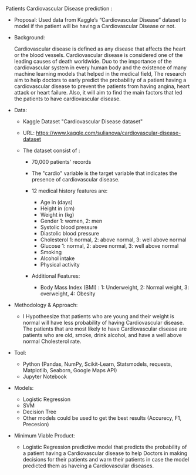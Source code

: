Patients Cardiovascular Disease prediction :


- Proposal: Used data from Kaggle’s “Cardiovascular Disease” dataset to model if the patient will be having a Cardiovascular Disease or not.
	
	
- Background: 
		
	Cardiovascular disease is defined as any disease that affects the heart or the blood vessels. Cardiovascular disease is considered one of the leading causes of death worldwide. Duo to the importance of the cardiovascular system in every human body and the existence of many machine learning models that helped in the medical field, The research aim to help doctors to early predict the probability of a patient having a cardiovascular disease to prevent the patients from having angina, heart attack or heart failure. Also, it will aim to find the main factors that led the patients to have cardiovascular disease. 	
	
- Data: 
	- Kaggle Dataset "Cardiovascular Disease dataset"

	- URL: https://www.kaggle.com/sulianova/cardiovascular-disease-dataset

	- The dataset consist of : 
		- 70,000 patients' records 
		- The "cardio" variable is the target variable that indicates the presence of cardiovascular disease. 
		- 12 medical history features are: 
			- Age in (days)
			- Height in (cm)
			- Weight in (kg)
			- Gender 1: women, 2: men
			- Systolic blood pressure 
			- Diastolic blood pressure 
			- Cholesterol  1: normal, 2: above normal, 3: well above normal 
			- Glucose  1: normal, 2: above normal, 3: well above normal 
			- Smoking
			- Alcohol intake
			- Physical activity 
		
		- Additional Features: 
			- Body Mass Index (BMI) : 1: Underweight, 2: Normal weight, 3: overweight, 4: Obesity 
	
- Methodology & Approach: 
	- I Hypotheesize that patients who are young and their weight is normal will have less probability of having Cardiovascular disease. The patients that are most likely to have Cardiovascular disease are patients who are old, smoke, drink alcohol, and have a well above normal Cholesterol rate.

- Tool: 
	- Python (Pandas, NumPy, Scikit-Learn, Statsmodels, requests, Matplotlib, Seaborn, Google Maps API)
	- Jupyter Notebook

- Models: 
	- Logistic Regression 
	- SVM 
	- Decision Tree 
	- Other models could be used to get the best results (Accurecy, F1, Precesion)
	
- Minimum Viable Product:  
	- Logistic Regression predictive model that predicts the probability of a patient having a Cardiovascular disease to help Doctors in making decisions for their patients and warn their patients in case the model predicted them as haveing a Cardiovascular diseases.   
			